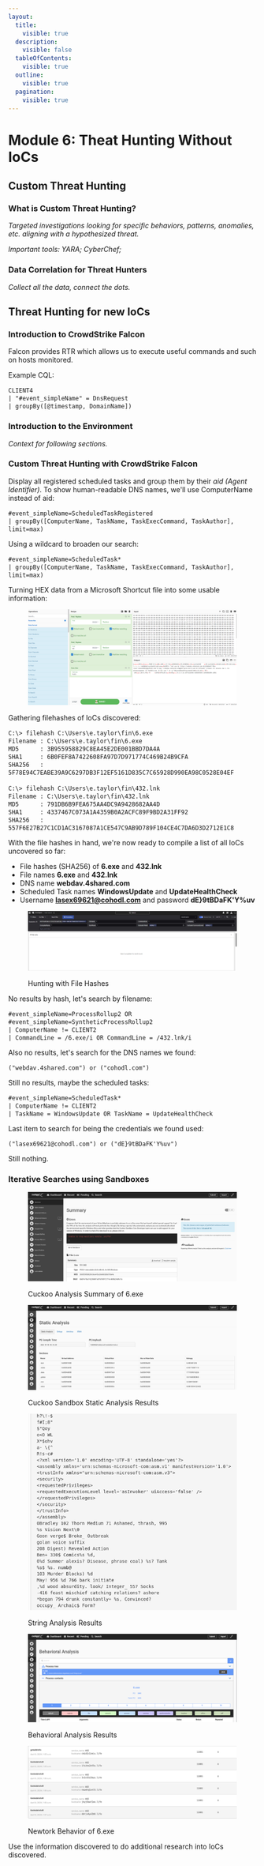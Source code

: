 ```yaml
---
layout:
  title:
    visible: true
  description:
    visible: false
  tableOfContents:
    visible: true
  outline:
    visible: true
  pagination:
    visible: true
---
```


# Module 6: Theat Hunting Without IoCs

## Custom Threat Hunting

### What is Custom Threat Hunting?

_Targeted investigations looking for specific behaviors, patterns, anomalies, etc. aligning with a hypothesized threat._&#x20;

_Important tools: YARA; CyberChef;_

### Data Correlation for Threat Hunters

_Collect all the data, connect the dots._

## Threat Hunting for new IoCs

### Introduction to CrowdStrike Falcon

Falcon provides RTR which allows us to execute useful commands and such on hosts monitored.

Example CQL:

```splunk-spl
CLIENT4
| "#event_simpleName" = DnsRequest
| groupBy([@timestamp, DomainName])
```

### Introduction to the Environment

_Context for following sections._

### Custom Threat Hunting with CrowdStrike Falcon

Display all registered scheduled tasks and group them by their _aid (Agent Identifier)_. To show human-readable DNS names, we'll use ComputerName instead of aid:

```splunk-spl
#event_simpleName=ScheduledTaskRegistered
| groupBy([ComputerName, TaskName, TaskExecCommand, TaskAuthor], limit=max)
```

Using a wildcard to broaden our search:

```splunk-spl
#event_simpleName=ScheduledTask*
| groupBy([ComputerName, TaskName, TaskExecCommand, TaskAuthor], limit=max)
```

Turning HEX data from a Microsoft Shortcut file into some usable information:

<figure><img src="../../../.gitbook/assets/image (1) (1) (1).png" alt=""><figcaption></figcaption></figure>

Gathering filehashes of IoCs discovered:

```batch
C:\> filehash C:\Users\e.taylor\fin\6.exe
Filename : C:\Users\e.taylor\fin\6.exe
MD5      : 3B955958829C8EA45E2DE001BBD7DA4A
SHA1     : 6B0FEF8A7422608FA97D7D971774C469B24B9CFA
SHA256   : 5F78E94C7EABE39A9C6297DB3F12EF5161D835C7C65928D990EA98C0528E04EF

C:\> filehash C:\Users\e.taylor\fin\432.lnk
Filename : C:\Users\e.taylor\fin\432.lnk
MD5      : 791DB6B9FEA675AA4DC9A9428682AA4D
SHA1     : 4337467C073A1A4359B0A2ACFC89F9BD2A31FF92
SHA256   : 557F6E27B27C1CD1AC3167087A1CE547C9AB9D789F104CE4C7DA6D3D2712E1C8
```

With the file hashes in hand, we're now ready to compile a list of all IoCs uncovered so far:

* File hashes (SHA256) of **6.exe** and **432.lnk**
* File names **6.exe** and **432.lnk**
* DNS name **webdav.4shared.com**
* Scheduled Task names **WindowsUpdate** and **UpdateHealthCheck**
* Username **lasex69621@cohodl.com** and password **dE}9tBDaFK'Y%uv**

<figure><img src="../../../.gitbook/assets/image (1) (1) (1) (1).png" alt=""><figcaption><p>Hunting with File Hashes</p></figcaption></figure>

No results by hash, let's search by filename:

```splunk-spl
#event_simpleName=ProcessRollup2 OR #event_simpleName=SyntheticProcessRollup2
| ComputerName != CLIENT2
| CommandLine = /6.exe/i OR CommandLine = /432.lnk/i
```

Also no results, let's search for the DNS names we found:

```splunk-spl
("webdav.4shared.com") or ("cohodl.com")
```

Still no results, maybe the scheduled tasks:

```splunk-spl
#event_simpleName=ScheduledTask*
| ComputerName != CLIENT2
| TaskName = WindowsUpdate OR TaskName = UpdateHealthCheck
```

Last item to search for being the credentials we found used:

```splunk-spl
("lasex69621@cohodl.com") or ("dE}9tBDaFK'Y%uv")
```

Still nothing.

### Iterative Searches using Sandboxes

<figure><img src="../../../.gitbook/assets/image (12) (1).png" alt=""><figcaption><p>Cuckoo Analysis Summary of 6.exe</p></figcaption></figure>

<figure><img src="../../../.gitbook/assets/image (13).png" alt=""><figcaption><p>Cuckoo Sandbox Static Analysis Results</p></figcaption></figure>

<figure><img src="../../../.gitbook/assets/image (14).png" alt=""><figcaption><p>String Analysis Results</p></figcaption></figure>

<figure><img src="../../../.gitbook/assets/image (15).png" alt=""><figcaption><p>Behavioral Analysis Results</p></figcaption></figure>

<figure><img src="../../../.gitbook/assets/image (16).png" alt=""><figcaption><p>Newtork Behavior of 6.exe</p></figcaption></figure>

Use the information discovered to do additional research into IoCs discovered.
